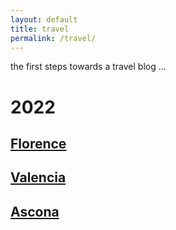 ```yaml
---
layout: default
title: travel
permalink: /travel/
---
```


the first steps towards a travel blog ...

# 2022

## [Florence](/travel/florence)


## [Valencia](/travel/valencia)


## [Ascona](/travel/ascona)


